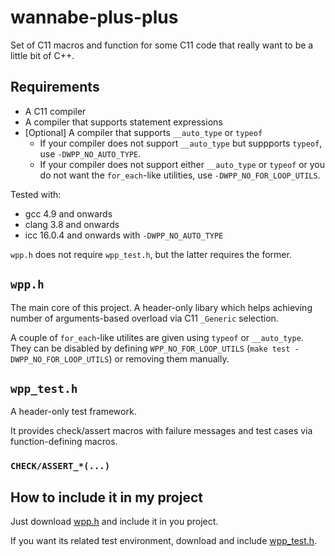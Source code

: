# wannabe-plus-plus
Set of C11 macros and function for some C11 code that really want to be a little bit of C++.

## Requirements
* A C11 compiler 
* A compiler that supports statement expressions
* [Optional] A compiler that supports `__auto_type` or `typeof`  
  * If your compiler does not support `__auto_type` but suppports `typeof`, use `-DWPP_NO_AUTO_TYPE`.
  * If your compiler does not support either `__auto_type` or `typeof` or you do not want the `for_each`-like utilities, use `-DWPP_NO_FOR_LOOP_UTILS`.

Tested with:
 * gcc 4.9 and onwards
 * clang 3.8 and onwards
 * icc 16.0.4 and onwards with `-DWPP_NO_AUTO_TYPE`

`wpp.h` does not require `wpp_test.h`, but the latter requires the former.

## `wpp.h`
The main core of this project. A header-only libary which helps achieving number of arguments-based overload via C11 `_Generic` selection.

A couple of `for_each`-like utilites are given using `typeof` or `__auto_type`. They can be disabled by defining `WPP_NO_FOR_LOOP_UTILS` (`make test -DWPP_NO_FOR_LOOP_UTILS`) or removing them manually.

## `wpp_test.h`

A header-only test framework.

It provides check/assert macros with failure messages and test cases via function-defining macros.

### `CHECK/ASSERT_*(...)`



## How to include it in my project

Just download [wpp.h](https://raw.githubusercontent.com/slaierno/wannabe-plus-plus/master/include/wpp.h) and include it in you project.

If you want its related test environment, download and include [wpp_test.h](https://raw.githubusercontent.com/slaierno/wannabe-plus-plus/master/include/wpp_test.h).
